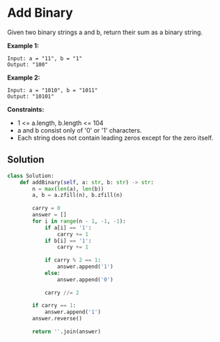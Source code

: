 <h1>Add Binary</h1>

<p>
Given two binary strings a and b, return their sum as a binary string.

</p>

<b>Example 1:</b>

    Input: a = "11", b = "1"
    Output: "100"
    
<b>Example 2:</b>

    Input: a = "1010", b = "1011"
    Output: "10101"

<b>Constraints:</b>

- 1 <= a.length, b.length <= 104
- a and b consist only of '0' or '1' characters.
- Each string does not contain leading zeros except for the zero itself.

<h2>Solution</h2>

```python
class Solution:
    def addBinary(self, a: str, b: str) -> str:
        n = max(len(a), len(b))
        a, b = a.zfill(n), b.zfill(n)
        
        carry = 0
        answer = []
        for i in range(n - 1, -1, -1):
            if a[i] == '1':
                carry += 1
            if b[i] == '1':
                carry += 1
                
            if carry % 2 == 1:
                answer.append('1')
            else:
                answer.append('0')
            
            carry //= 2
        
        if carry == 1:
            answer.append('1')
        answer.reverse()
        
        return ''.join(answer)
```
